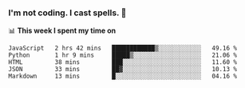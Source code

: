 ### I'm not coding. I cast spells. 🎩

📊 **This week I spent my time on**
<!--START_SECTION:waka-->
```text
JavaScript   2 hrs 42 mins   ████████████▒░░░░░░░░░░░░   49.16 % 
Python       1 hr 9 mins     █████▒░░░░░░░░░░░░░░░░░░░   21.06 % 
HTML         38 mins         ███░░░░░░░░░░░░░░░░░░░░░░   11.60 % 
JSON         33 mins         ██▓░░░░░░░░░░░░░░░░░░░░░░   10.13 % 
Markdown     13 mins         █░░░░░░░░░░░░░░░░░░░░░░░░   04.16 % 
```
<!--END_SECTION:waka-->
